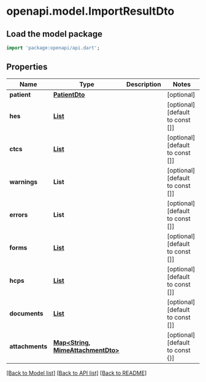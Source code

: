 # openapi.model.ImportResultDto

## Load the model package
```dart
import 'package:openapi/api.dart';
```

## Properties
Name | Type | Description | Notes
------------ | ------------- | ------------- | -------------
**patient** | [**PatientDto**](PatientDto.md) |  | [optional] 
**hes** | [**List<HealthElementDto>**](HealthElementDto.md) |  | [optional] [default to const []]
**ctcs** | [**List<ContactDto>**](ContactDto.md) |  | [optional] [default to const []]
**warnings** | **List<String>** |  | [optional] [default to const []]
**errors** | **List<String>** |  | [optional] [default to const []]
**forms** | [**List<FormDto>**](FormDto.md) |  | [optional] [default to const []]
**hcps** | [**List<HealthcarePartyDto>**](HealthcarePartyDto.md) |  | [optional] [default to const []]
**documents** | [**List<DocumentDto>**](DocumentDto.md) |  | [optional] [default to const []]
**attachments** | [**Map<String, MimeAttachmentDto>**](MimeAttachmentDto.md) |  | [optional] [default to const {}]

[[Back to Model list]](../README.md#documentation-for-models) [[Back to API list]](../README.md#documentation-for-api-endpoints) [[Back to README]](../README.md)



